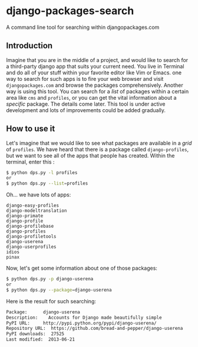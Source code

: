 django-packages-search
=====================

A command line tool for searching within djangopackages.com

Introduction
------------
Imagine that you are in the middle of a project, and would like to search for a third-party django app that suits your
current need. You live in Terminal and do all of your stuff within your favorite editor like Vim or Emacs. 
one way to search for such apps is to fire your web browser and visit `djangopackages.com` and browse the packages 
comprehensively. Another way is using this tool. You can search for a *list* of packages within a certain area like
`cms` and `profiles`, or you can get the vital information about a *specific* package. The details come later.
This tool is under active development and lots of improvements could be added gradually.


How to use it
-------------
Let's imagine that we would like to see what packages are available in a *grid* of `profiles`. 
We have heard that there is a package called `django-profiles`, but we want to see all of the apps that people has created.
Within the terminal, enter this :
```bash
$ python dps.py -l profiles
or
$ python dps.py --list=profiles
```
Oh... we have lots of apps:
```
django-easy-profiles
django-modeltranslation
django-primate
django-profile
django-profilebase
django-profiles
django-profiletools
django-userena
django-userprofiles
idios
pinax
```

Now, let's get some information about one of those packages:

```bash
$ python dps.py -p django-userena
or
$ python dps.py --package=django-userena
```
Here is the result for such searching:
```bash
Package:      django-userena
Description: 	Accounts for Django made beautifully simple
PyPI URL: 	  http://pypi.python.org/pypi/django-userena/
Repository URL:  https://github.com/bread-and-pepper/django-userena
PyPI downloads:  27525
Last modified:  2013-06-21
```
